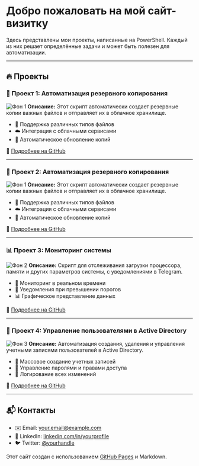 # Добро пожаловать на мой сайт-визитку

Здесь представлены мои проекты, написанные на PowerShell. Каждый из них решает определённые задачи и может быть полезен для автоматизации.

---

## 🔥 Проекты

### 🚀 Проект 1: Автоматизация резервного копирования
![Фон 1](https://via.placeholder.com/800x200/ff0000/ffffff?text=Backup+Automation)
**Описание:** Этот скрипт автоматически создает резервные копии важных файлов и отправляет их в облачное хранилище.
- 📂 Поддержка различных типов файлов
- ☁️ Интеграция с облачными сервисами
- 🔄 Автоматическое обновление копий

🔗 [Подробнее на GitHub](https://github.com/yourusername/project1)

---

### 🚀 Проект 2: Автоматизация резервного копирования
![Фон 1](https://via.placeholder.com/800x200/ff0000/ffffff?text=Backup+Automation)
**Описание:** Этот скрипт автоматически создает резервные копии важных файлов и отправляет их в облачное хранилище.
- 📂 Поддержка различных типов файлов
- ☁️ Интеграция с облачными сервисами
- 🔄 Автоматическое обновление копий

🔗 [Подробнее на GitHub](https://github.com/yourusername/project1)

---

### 📊 Проект 3: Мониторинг системы
![Фон 2](https://via.placeholder.com/800x200/00ff00/ffffff?text=System+Monitoring)
**Описание:** Скрипт для отслеживания загрузки процессора, памяти и других параметров системы, с уведомлениями в Telegram.
- 📡 Мониторинг в реальном времени
- 📩 Уведомления при превышении порогов
- 📊 Графическое представление данных

🔗 [Подробнее на GitHub](https://github.com/yourusername/project2)

---

### 🏢 Проект 4: Управление пользователями в Active Directory
![Фон 3](https://via.placeholder.com/800x200/0000ff/ffffff?text=AD+Management)
**Описание:** Автоматизация создания, удаления и управления учетными записями пользователей в Active Directory.
- 🏢 Массовое создание учетных записей
- 🔐 Управление паролями и правами доступа
- 📜 Логирование всех изменений

🔗 [Подробнее на GitHub](https://github.com/yourusername/project3)

---

## 📬 Контакты

- ✉️ Email: [your.email@example.com](mailto:your.email@example.com)
- 💼 LinkedIn: [linkedin.com/in/yourprofile](https://linkedin.com/in/yourprofile)
- 🐦 Twitter: [@yourhandle](https://twitter.com/yourhandle)

Этот сайт создан с использованием [GitHub Pages](https://pages.github.com/) и Markdown.
